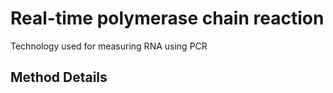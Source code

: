 # Real-time polymerase chain reaction

Technology used for measuring RNA using PCR

## Method Details

